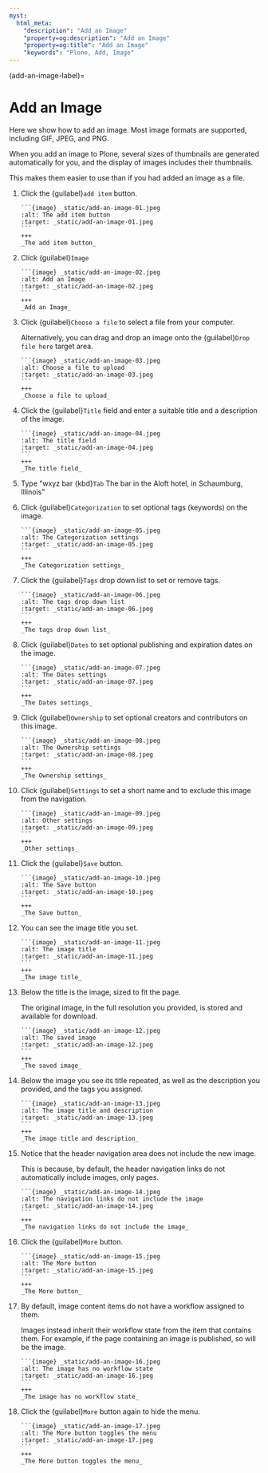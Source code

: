 ```yaml
---
myst:
  html_meta:
    "description": "Add an Image"
    "property=og:description": "Add an Image"
    "property=og:title": "Add an Image"
    "keywords": "Plone, Add, Image"
---
```


(add-an-image-label)=

# Add an Image

Here we show how to add an image. Most image formats are supported, including GIF, JPEG, and PNG.

When you add an image to Plone, several sizes of thumbnails are generated automatically for you, and the display of images includes their thumbnails. 

This makes them easier to use than if you had added an image as a file.

1. Click the {guilabel}`add item` button.

   ````{card}
   ```{image} _static/add-an-image-01.jpeg
   :alt: The add item button
   :target: _static/add-an-image-01.jpeg
   ```
   +++
   _The add item button_
   ````

2. Click {guilabel}`Image`

   ````{card}
   ```{image} _static/add-an-image-02.jpeg
   :alt: Add an Image
   :target: _static/add-an-image-02.jpeg
   ```
   +++
   _Add an Image_
   ````

3. Click {guilabel}`Choose a file` to select a file from your computer.

    Alternatively, you can drag and drop an image onto the {guilabel}`Drop file here` target area.

   ````{card}
   ```{image} _static/add-an-image-03.jpeg
   :alt: Choose a file to upload
   :target: _static/add-an-image-03.jpeg
   ```
   +++
   _Choose a file to upload_
   ````

4. Click the {guilabel}`Title` field and enter a suitable title and a description of the image.

   ````{card}
   ```{image} _static/add-an-image-04.jpeg
   :alt: The title field
   :target: _static/add-an-image-04.jpeg
   ```
   +++
   _The title field_
   ````

5. Type "wxyz bar {kbd}`Tab` The bar in the Aloft hotel, in Schaumburg, Illinois"


6. Click {guilabel}`Categorization` to set optional tags (keywords) on the image.

   ````{card}
   ```{image} _static/add-an-image-05.jpeg
   :alt: The Categorization settings
   :target: _static/add-an-image-05.jpeg
   ```
   +++
   _The Categorization settings_
   ````

7. Click the {guilabel}`Tags` drop down list to set or remove tags.

   ````{card}
   ```{image} _static/add-an-image-06.jpeg
   :alt: The tags drop down list
   :target: _static/add-an-image-06.jpeg
   ```
   +++
   _The tags drop down list_
   ````

8. Click {guilabel}`Dates` to set optional publishing and expiration dates on the image.

   ````{card}
   ```{image} _static/add-an-image-07.jpeg
   :alt: The Dates settings
   :target: _static/add-an-image-07.jpeg
   ```
   +++
   _The Dates settings_
   ````

9. Click {guilabel}`Ownership` to set optional creators and contributors on this image.

   ````{card}
   ```{image} _static/add-an-image-08.jpeg
   :alt: The Ownership settings
   :target: _static/add-an-image-08.jpeg
   ```
   +++
   _The Ownership settings_
   ````

10. Click {guilabel}`Settings` to set a short name and to exclude this image from the navigation.

      ````{card}
      ```{image} _static/add-an-image-09.jpeg
      :alt: Other settings
      :target: _static/add-an-image-09.jpeg
      ```
      +++
      _Other settings_
      ````

11. Click the {guilabel}`Save` button.

      ````{card}
      ```{image} _static/add-an-image-10.jpeg
      :alt: The Save button
      :target: _static/add-an-image-10.jpeg
      ```
      +++
      _The Save button_
      ````

12. You can see the image title you set.

      ````{card}
      ```{image} _static/add-an-image-11.jpeg
      :alt: The image title
      :target: _static/add-an-image-11.jpeg
      ```
      +++
      _The image title_
      ````

13. Below the title is the image, sized to fit the page.

    The original image, in the full resolution you provided, is stored and available for download.

      ````{card}
      ```{image} _static/add-an-image-12.jpeg
      :alt: The saved image
      :target: _static/add-an-image-12.jpeg
      ```
      +++
      _The saved image_
      ````

14. Below the image you see its title repeated, as well as the description you provided, and the tags you assigned.

      ````{card}
      ```{image} _static/add-an-image-13.jpeg
      :alt: The image title and description
      :target: _static/add-an-image-13.jpeg
      ```
      +++
      _The image title and description_
      ````

15. Notice that the header navigation area does not include the new image.

    This is because, by default, the header navigation links do not automatically include images, only pages.
    
      ````{card}
      ```{image} _static/add-an-image-14.jpeg
      :alt: The navigation links do not include the image
      :target: _static/add-an-image-14.jpeg
      ```
      +++
      _The navigation links do not include the image_
      ````

16. Click the {guilabel}`More` button.

      ````{card}
      ```{image} _static/add-an-image-15.jpeg
      :alt: The More button
      :target: _static/add-an-image-15.jpeg
      ```
      +++
      _The More button_
      ````

17. By default, image content items do not have a workflow assigned to them.

    Images instead inherit their workflow state from the item that contains them. For example, if the page containing an image is published, so will be the image.
    
      ````{card}
      ```{image} _static/add-an-image-16.jpeg
      :alt: The image has no workflow state
      :target: _static/add-an-image-16.jpeg
      ```
      +++
      _The image has no workflow state_
      ````

18. Click the {guilabel}`More` button again to hide the menu.

      ````{card}
      ```{image} _static/add-an-image-17.jpeg
      :alt: The More button toggles the menu
      :target: _static/add-an-image-17.jpeg
      ```
      +++
      _The More button toggles the menu_
      ````
